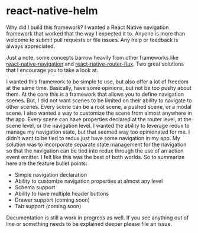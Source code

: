 # react-native-helm
Why did I build this framework? I wanted a React Native navigation framework that worked that the way I expected it to. Anyone is more than welcome to submit pull requests or file issues. Any help or feedback is always appreciated.

Just a note, some concepts barrow heavily from other frameworks like [react-native-navigation](https://github.com/wix/react-native-navigation) and [react-native-router-flux](https://github.com/aksonov/react-native-router-flux). Two great solutions that I encourage you to take a look at.

I wanted this framework to be simple to use, but also offer a lot of freedom at the same time. Basically, have some opinions, but not be too pushy about them. At the core this is a framework that allows you to define navigation scenes. But, I did not want scenes to be limited on their ability to navigate to other scenes. Every scene can be a root scene, a pushed scene, or a modal scene. I also wanted a way to customize the scene from almost anywhere in the app. Every scene can have properties declared at the router level, at the scene level, or the navigation level. I wanted the ability to leverage redux to manage my navigation state, but that seemed way too opinionated for me. I didn't want to be tied to redux just have some navigation in my app. My solution was to incorporate separate state management for the navigation so that the navigation can be tied into redux through the use of an action event emitter. I felt like this was the best of both worlds. So to summarize here are the feature bullet points:

* Simple navigation declaration
* Ability to customize navigation properties at almost any level
* Schema support
* Ability to have multiple header buttons
* Drawer support (coming soon)
* Tab support (coming soon)

Documentation is still a work in progress as well. If you see anything out of line or something needs to be explained deeper please file an issue.
